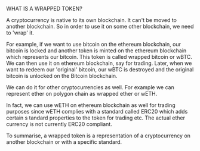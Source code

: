 WHAT IS A WRAPPED TOKEN?

A cryptocurrency is native to its own blockchain. It can't be moved to another blockchain. So in order to use it on some other blockchain, 
we need to 'wrap' it.

For example, if we want to use bitcoin on the ethereum blockchain, our bitcoin is locked and another token is minted on the ethereum blockchain which 
represents our bitcoin. This token is called wrapped bitcoin or wBTC. We can then use it on ethereum blockchain, say for trading. Later, 
when we want to redeem our 'original' bitcoin, our wBTC is destroyed and the original bitcoin is unlocked on the Bitcoin blockchain.

We can do it for other cryptocurrencies as well. For example we can represent ether on polygon chain as wrapped ether or wETH.

In fact, we can use wETH on ethereum blockchain as well for trading purposes since wETH complies with a standard called ERC20 which adds certain s
tandard properties to the token for trading etc. The actual ether currency is not currently ERC20 compliant.

To summarise, a wrapped token is a representation of a cryptocurrency on another blockchain or with a specific standard.
